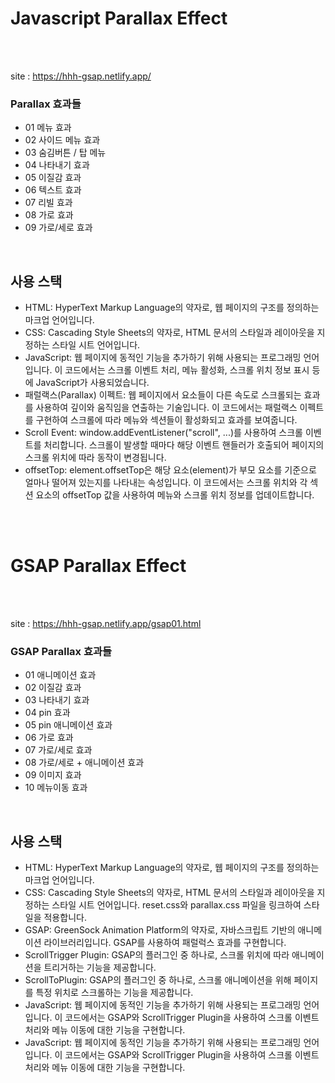 <h1>Javascript Parallax Effect</h1>

<br><br>

site : https://hhh-gsap.netlify.app/

<h3>Parallax 효과들</h3>

<ul>
  <li>01 메뉴 효과</li>
  <li>02 사이드 메뉴 효과</li>
  <li>03 숨김버튼 / 탑 메뉴</li>
  <li>04 나타내기 효과</li>
  <li>05 이질감 효과</li>
  <li>06 텍스트 효과</li>
  <li>07 리빌 효과</li>
  <li>08 가로 효과</li>
  <li>09 가로/세로 효과</li>
</ul>
<br>

## 사용 스택

<ul>
  <li>HTML: HyperText Markup Language의 약자로, 웹 페이지의 구조를 정의하는 마크업 언어입니다.</li>
  <li>CSS: Cascading Style Sheets의 약자로, HTML 문서의 스타일과 레이아웃을 지정하는 스타일 시트 언어입니다.</li>
  <li>JavaScript: 웹 페이지에 동적인 기능을 추가하기 위해 사용되는 프로그래밍 언어입니다. 이 코드에서는 스크롤 이벤트 처리, 메뉴 활성화, 스크롤 위치 정보 표시 등에 JavaScript가 사용되었습니다.</li>
  <li>패럴랙스(Parallax) 이펙트: 웹 페이지에서 요소들이 다른 속도로 스크롤되는 효과를 사용하여 깊이와 움직임을 연출하는 기술입니다. 이 코드에서는 패럴랙스 이펙트를 구현하여 스크롤에 따라 메뉴와 섹션들이 활성화되고 효과를 보여줍니다.</li>
  <li>Scroll Event: window.addEventListener("scroll", ...)를 사용하여 스크롤 이벤트를 처리합니다. 스크롤이 발생할 때마다 해당 이벤트 핸들러가 호출되어 페이지의 스크롤 위치에 따라 동작이 변경됩니다.</li>
  <li>offsetTop: element.offsetTop은 해당 요소(element)가 부모 요소를 기준으로 얼마나 떨어져 있는지를 나타내는 속성입니다. 이 코드에서는 스크롤 위치와 각 섹션 요소의 offsetTop 값을 사용하여 메뉴와 스크롤 위치 정보를 업데이트합니다.</li>
</ul>
<br><br>
<h1>GSAP Parallax Effect</h1>

<br><br>

site : https://hhh-gsap.netlify.app/gsap01.html

<h3>GSAP Parallax 효과들</h3>

<ul>
  <li>01 애니메이션 효과</li>
  <li>02 이질감 효과</li>
  <li>03 나타내기 효과</li>
  <li>04 pin 효과</li>
  <li>05 pin 애니메이션 효과</li>
  <li>06 가로 효과</li>
  <li>07 가로/세로 효과</li>
  <li>08 가로/세로 + 애니메이션 효과</li>
  <li>09 이미지 효과</li>
  <li>10 메뉴이동 효과</li>
</ul>
<br>

## 사용 스택
<ul>
  <li>HTML: HyperText Markup Language의 약자로, 웹 페이지의 구조를 정의하는 마크업 언어입니다.</li>
  <li>CSS: Cascading Style Sheets의 약자로, HTML 문서의 스타일과 레이아웃을 지정하는 스타일 시트 언어입니다. reset.css와 parallax.css 파일을 링크하여 스타일을 적용합니다.</li>
  <li>GSAP: GreenSock Animation Platform의 약자로, 자바스크립트 기반의 애니메이션 라이브러리입니다. GSAP를 사용하여 패럴럭스 효과를 구현합니다.</li>
  <li>ScrollTrigger Plugin: GSAP의 플러그인 중 하나로, 스크롤 위치에 따라 애니메이션을 트리거하는 기능을 제공합니다.</li>
  <li>ScrollToPlugin: GSAP의 플러그인 중 하나로, 스크롤 애니메이션을 위해 페이지를 특정 위치로 스크롤하는 기능을 제공합니다.</li>
  <li>JavaScript: 웹 페이지에 동적인 기능을 추가하기 위해 사용되는 프로그래밍 언어입니다. 이 코드에서는 GSAP와 ScrollTrigger Plugin을 사용하여 스크롤 이벤트 처리와 메뉴 이동에 대한 기능을 구현합니다.</li>
  <li>JavaScript: 웹 페이지에 동적인 기능을 추가하기 위해 사용되는 프로그래밍 언어입니다. 이 코드에서는 GSAP와 ScrollTrigger Plugin을 사용하여 스크롤 이벤트 처리와 메뉴 이동에 대한 기능을 구현합니다.</li>
</ul>
